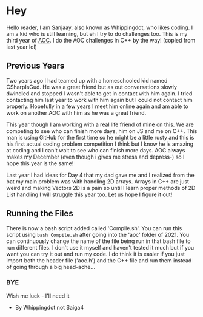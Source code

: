 # Hey

Hello reader, I am Sanjaay, also known as Whippingdot, who likes coding. I am a kid who is still learning, but eh I try to do challenges too. This is my third year of [AOC](https://adventofcode.com/). I do the AOC challenges in C++ by the way! (copied from last year lol)

## Previous Years

Two years ago I had teamed up with a homeschooled kid named CSharpIsGud. He was a great friend but as out conversations slowly dwindled and stopped I wasn't able to get in contact with him again. I tried contacting him last year to work with him again but I could not contact him properly. Hopefully in a few years I meet him online again and am able to work on another AOC with him as he was a great friend.

This year though I am working with a real life friend of mine on this. We are competing to see who can finish more days, him on JS and me on C++. This man is using GitHub for the first time so he might be a little rusty and this is his first actual coding problem competition I think but I know he is amazing at coding and I can't wait to see who can finish more days. AOC always makes my December (even though i gives me stress and depress-) so I hope this year is the same!

Last year I had ideas for Day 4 that my dad gave me and I realized from the bat my main problem was with handling 2D arrays. Arrays in C++ are just weird and making Vectors 2D is a pain so until I learn proper methods of 2D List handling I will struggle this year too. Let us hope I figure it out!

## Running the Files

There is now a bash script added called 'Compile.sh'. You can run this script using `bash Compile.sh` after going into the 'aoc' folder of 2021. You can continuously change the name of the file being run in that bash file to run different files. I don't use it myself and haven't tested it much but if you want you can try it out and run my code. I do think it is easier if you just import both the header file ('aoc.h') and the C++ file and run them instead of going through a big head-ache...

### BYE

Wish me luck - I'll need it

- By Whippingdot not Saiga4
